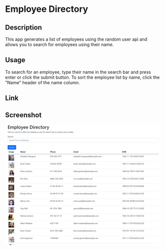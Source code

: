 # Employee Directory

## Description
This app generates a list of employees using the random user api and allows you to search for employees using their name.

## Usage
To search for an employee, type their name in the search bar and press enter or click the submit button. To sort the employee list by name, click the "Name" header of the name column.

## Link


## Screenshot
![screenshot](./src/img/screenshot.png)

